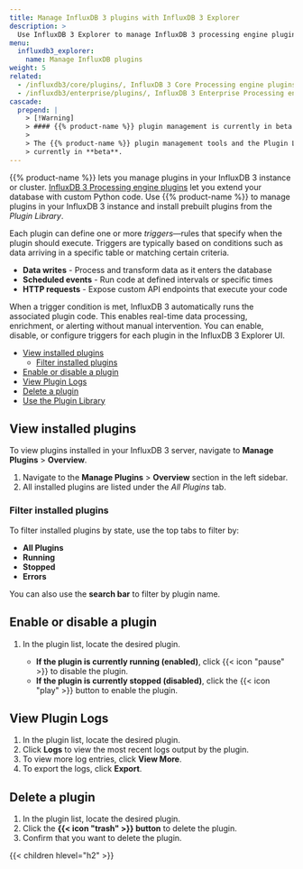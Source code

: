 ```yaml
---
title: Manage InfluxDB 3 plugins with InfluxDB 3 Explorer
description: >
  Use InfluxDB 3 Explorer to manage InfluxDB 3 processing engine plugins.
menu:
  influxdb3_explorer:
    name: Manage InfluxDB plugins
weight: 5
related:
  - /influxdb3/core/plugins/, InfluxDB 3 Core Processing engine plugins
  - /influxdb3/enterprise/plugins/, InfluxDB 3 Enterprise Processing engine plugins
cascade:
  prepend: |
    > [!Warning]
    > #### {{% product-name %}} plugin management is currently in beta
    >
    > The {{% product-name %}} plugin management tools and the Plugin Library are
    > currently in **beta**.
---
```


{{% product-name %}} lets you manage plugins in your InfluxDB 3 instance or cluster.
[InfluxDB 3 Processing engine plugins](/influxdb3/enterprise/plugins/) let you
extend your database with custom Python code.
Use {{% product-name %}} to manage plugins in your InfluxDB 3 instance and
install prebuilt plugins from the _Plugin Library_.

Each plugin can define one or more _triggers_—rules that
specify when the plugin should execute. Triggers are typically based on
conditions such as data arriving in a specific table or matching certain
criteria.

- **Data writes** - Process and transform data as it enters the database
- **Scheduled events** - Run code at defined intervals or specific times
- **HTTP requests** - Expose custom API endpoints that execute your code

When a trigger condition is met, InfluxDB 3 automatically runs the associated
plugin code. This enables real-time data processing, enrichment, or alerting
without manual intervention. You can enable, disable, or configure triggers for
each plugin in the InfluxDB 3 Explorer UI.

<!-- TOC -->

- [View installed plugins](#view-installed-plugins)
  - [Filter installed plugins](#filter-installed-plugins)
- [Enable or disable a plugin](#enable-or-disable-a-plugin)
- [ View Plugin Logs](#-view-plugin-logs)
- [Delete a plugin](#delete-a-plugin)
- [Use the Plugin Library](#use-the-plugin-library)

<!-- /TOC -->

## View installed plugins

To view plugins installed in your InfluxDB 3 server, navigate to
**Manage Plugins** > **Overview**.

1.  Navigate to the **Manage Plugins** > **Overview** section in the left sidebar.
2.  All installed plugins are listed under the _All Plugins_ tab.

### Filter installed plugins

To filter installed plugins by state, use the top tabs to filter by:

- **All Plugins**
- **Running**
- **Stopped**
- **Errors**

You can also use the **search bar** to filter by plugin name.

## Enable or disable a plugin

1.  In the plugin list, locate the desired plugin.

    - **If the plugin is currently running (enabled)**, click {{< icon "pause" >}} to disable the plugin.
    - **If the plugin is currently stopped (disabled)**, click the {{< icon "play" >}} button to enable the plugin.

##  View Plugin Logs

1. In the plugin list, locate the desired plugin.
2. Click **Logs** to view the most recent logs output by the plugin.
3. To view more log entries, click **View More**.
4. To export the logs, click **Export**.

## Delete a plugin

1. In the plugin list, locate the desired plugin.
2. Click the **{{< icon "trash" >}} button** to delete the plugin.
3. Confirm that you want to delete the plugin.

{{< children hlevel="h2" >}}
